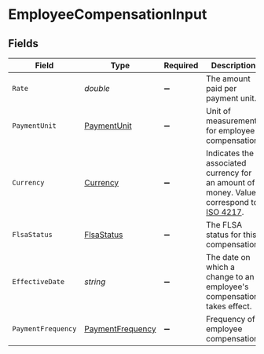 # EmployeeCompensationInput


## Fields

| Field                                                                                                                              | Type                                                                                                                               | Required                                                                                                                           | Description                                                                                                                        | Example                                                                                                                            |
| ---------------------------------------------------------------------------------------------------------------------------------- | ---------------------------------------------------------------------------------------------------------------------------------- | ---------------------------------------------------------------------------------------------------------------------------------- | ---------------------------------------------------------------------------------------------------------------------------------- | ---------------------------------------------------------------------------------------------------------------------------------- |
| `Rate`                                                                                                                             | *double*                                                                                                                           | :heavy_minus_sign:                                                                                                                 | The amount paid per payment unit.                                                                                                  | 72000                                                                                                                              |
| `PaymentUnit`                                                                                                                      | [PaymentUnit](../../Models/Components/PaymentUnit.md)                                                                              | :heavy_minus_sign:                                                                                                                 | Unit of measurement for employee compensation.                                                                                     | year                                                                                                                               |
| `Currency`                                                                                                                         | [Currency](../../Models/Components/Currency.md)                                                                                    | :heavy_minus_sign:                                                                                                                 | Indicates the associated currency for an amount of money. Values correspond to [ISO 4217](https://en.wikipedia.org/wiki/ISO_4217). | USD                                                                                                                                |
| `FlsaStatus`                                                                                                                       | [FlsaStatus](../../Models/Components/FlsaStatus.md)                                                                                | :heavy_minus_sign:                                                                                                                 | The FLSA status for this compensation.                                                                                             |                                                                                                                                    |
| `EffectiveDate`                                                                                                                    | *string*                                                                                                                           | :heavy_minus_sign:                                                                                                                 | The date on which a change to an employee's compensation takes effect.                                                             | 2020-08-12                                                                                                                         |
| `PaymentFrequency`                                                                                                                 | [PaymentFrequency](../../Models/Components/PaymentFrequency.md)                                                                    | :heavy_minus_sign:                                                                                                                 | Frequency of employee compensation.                                                                                                | monthly                                                                                                                            |